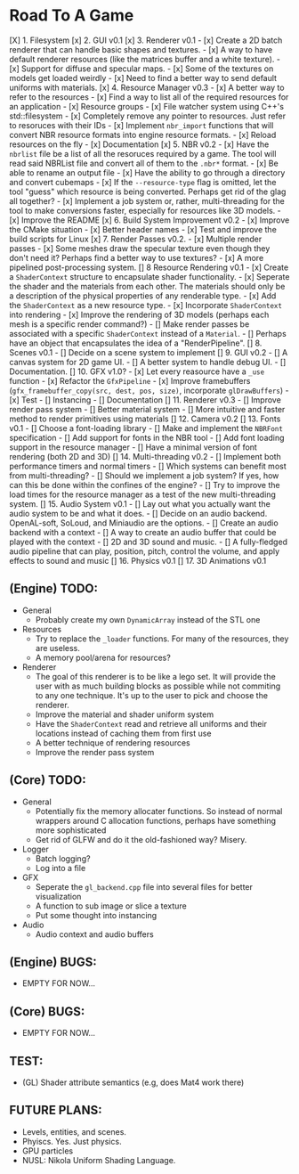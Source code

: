 # Road To A Game 
[X] 1. Filesystem
[x] 2. GUI v0.1
[x] 3. Renderer v0.1
    - [x] Create a 2D batch renderer that can handle basic shapes and textures.
    - [x] A way to have default renderer resources (like the matrices buffer and a white texture).
    - [x] Support for diffuse and specular maps.
    - [x] Some of the textures on models get loaded weirdly
    - [x] Need to find a better way to send default uniforms with materials.
[x] 4. Resource Manager v0.3
    - [x] A better way to refer to the resources
    - [x] Find a way to list all of the required resources for an application
    - [x] Resource groups
    - [x] File watcher system using C++'s std::filesystem
    - [x] Completely remove any pointer to resources. Just refer to resoruces with their IDs
    - [x] Implement `nbr_import` functions that will convert NBR resource formats into engine resource formats.
    - [x] Reload resources on the fly
    - [x] Documentation
[x] 5. NBR v0.2 
    - [x] Have the `nbrlist` file be a list of all the resoruces required by a game. The tool will read said NBRList file and convert all of them to the `.nbr*` format.
    - [x] Be able to rename an output file 
    - [x] Have the ability to go through a directory and convert cubemaps 
    - [x] If the `--resource-type` flag is omitted, let the tool "guess" which resource is being converted. Perhaps get rid of the glag all together? 
    - [x] Implement a job system or, rather, multi-threading for the tool to make conversions faster, especially for resources like 3D models.
    - [x] Improve the README
[x] 6. Build System Improvement v0.2 
    - [x] Improve the CMake situation
    - [x] Better header names
    - [x] Test and improve the build scripts for Linux
[x] 7. Render Passes v0.2. 
    - [x] Multiple render passes
    - [x] Some meshes draw the specular texture even though they don't need it? Perhaps find a better way to use textures?
    - [x] A more pipelined post-processing system.
[] 8 Resource Rendering v0.1
    - [x] Create a `ShaderContext` structure to encapsulate shader functionality.
    - [x] Seperate the shader and the materials from each other. The materials should only be a description of the physical properties of any renderable type. 
    - [x] Add the `ShaderContext` as a new resource type.
    - [x] Incorporate `ShaderContext` into rendering
    - [x] Improve the rendering of 3D models (perhaps each mesh is a specific render command?) 
    - [] Make render passes be associated with a specific `ShaderContext` instead of a `Material`.
    - [] Perhaps have an object that encapsulates the idea of a "RenderPipeline".
[] 8. Scenes v0.1
    - [] Decide on a scene system to implement
[] 9. GUI v0.2 
    - [] A canvas system for 2D game UI.
    - [] A better system to handle debug UI.
    - [] Documentation.
[] 10. GFX v1.0? 
    - [x] Let every reasource have a `_use` function
    - [x] Refactor the `GfxPipeline` 
    - [x] Improve framebuffers (`gfx_framebuffer_copy(src, dest, pos, size)`, incorporate `glDrawBuffers`)
    - [x] Test
    - [] Instancing 
    - [] Documentation
[] 11. Renderer v0.3 
    - [] Improve render pass system
    - [] Better material system 
    - [] More intuitive and faster method to render primitives using materials
[] 12. Camera v0.2
[] 13. Fonts v0.1 
    - [] Choose a font-loading library 
    - [] Make and implement the `NBRFont` specification 
    - [] Add support for fonts in the NBR tool 
    - [] Add font loading support in the resource manager 
    - [] Have a minimal version of font rendering (both 2D and 3D)
[] 14. Multi-threading v0.2 
    - [] Implement both performance timers and normal timers
    - [] Which systems can benefit most from multi-threading? 
    - [] Should we implement a job system? If yes, how can this be done within the confines of the engine? 
    - [] Try to improve the load times for the resource manager as a test of the new multi-threading system.
[] 15. Audio System v0.1 
    - [] Lay out what you actually want the audio system to be and what it does. 
    - [] Decide on an audio backend. OpenAL-soft, SoLoud, and Miniaudio are the options.
    - [] Create an audio backend with a context 
    - [] A way to create an audio buffer that could be played with the context 
    - [] 2D and 3D sound and music. 
    - [] A fully-fledged audio pipeline that can play, position, pitch, control the volume, and apply effects to sound and music
[] 16. Physics v0.1
[] 17. 3D Animations v0.1

## (Engine) TODO: 
* General 
    - Probably create my own `DynamicArray` instead of the STL one
* Resources 
    - Try to replace the `_loader` functions. For many of the resources, they are useless.
    - A memory pool/arena for resources?
* Renderer 
    - The goal of this renderer is to be like a lego set. It will provide the user with as much building blocks as possible while not commiting to any one technique. It's up to the user to pick and choose the renderer.
    - Improve the material and shader uniform system 
    - Have the `ShaderContext` read and retrieve all uniforms and their locations instead of caching them from first use
    - A better technique of rendering resources 
    - Improve the render pass system

## (Core) TODO: 
* General
    - Potentially fix the memory allocater functions. So instead of normal wrappers around C allocation functions, perhaps have something more sophisticated
    - Get rid of GLFW and do it the old-fashioned way? Misery.
* Logger 
    - Batch logging? 
    - Log into a file
* GFX 
    - Seperate the `gl_backend.cpp` file into several files for better visualization
    - A function to sub image or slice a texture 
    - Put some thought into instancing
* Audio 
    - Audio context and audio buffers

## (Engine) BUGS: 
- EMPTY FOR NOW...

## (Core) BUGS: 
- EMPTY FOR NOW...

## TEST: 
- (GL) Shader attribute semantics (e.g, does Mat4 work there)

## FUTURE PLANS: 
- Levels, entities, and scenes.
- Phyiscs. Yes. Just physics.
- GPU particles
- NUSL: Nikola Uniform Shading Language. 
